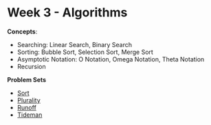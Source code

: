 # Week 3 - Algorithms

**Concepts**:
- Searching: Linear Search, Binary Search
- Sorting: Bubble Sort, Selection Sort, Merge Sort
- Asymptotic Notation: O Notation, Omega Notation, Theta Notation
- Recursion

**Problem Sets**

- [Sort](https://github.com/Snoower/cs50-introduction-to-computer-science/tree/main/week-3/problem-sets/sort)
- [Plurality]()
- [Runoff]()
- [Tideman]()
